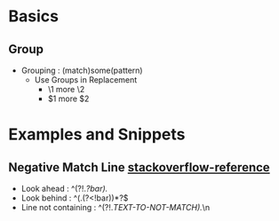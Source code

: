 # Basics
## Group
- Grouping : (match)some(pattern)
  - Use Groups in Replacement
    - \1 more \2
    - $1 more $2

# Examples and Snippets
## Negative Match Line [stackoverflow-reference](https://stackoverflow.com/questions/1240275/how-to-negate-specific-word-in-regex#answer-1240293)
- Look ahead : ^(?!.*?bar).*
- Look behind : ^(.(?<!bar))*?$
- Line not containing : ^(?!.*TEXT-TO-NOT-MATCH).*\n
